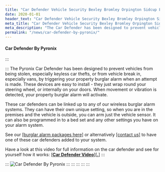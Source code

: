 ```yaml
---
title: "Car Defender Vehicle Security Bexley Bromley Orpington Sidcup Eltham"
date: 2020-01-01
header_text: "Car Defender Vehicle Security Bexley Bromley Orpington Sidcup Eltham"
meta_title: "Car Defender Vehicle Security Bexley Bromley Orpington Sidcup Eltham"
meta_description: "The Car Defender has been designed to prevent vehicles from being stolen or from vehicle break ins by triggering your burglar alarm when an attempt is made"
permalink: "/news/car-defender-by-pyronix/"
---
```


#### Car Defender By Pyronix

:::

::: 
The Pyronix Car Defender has been designed to prevent vehicles from being stolen, especially keyless car thefts, or from vehicle break in, especially vans, by triggering your property burglar alarm when an attempt is made. These devices are easy to install - they just wrap round your steering wheel, or internally on your doors. When movement or vibration is detected, your property burglar alarm will activate.

These car defenders can be linked up to any of our wireless burglar alarm systems. They can have their own unique setting, so when you are in the premises and the vehicle is outside, you can arm just the vehicle sensor. It can also be programmed in to a bed set and any other settings you have on your alarm system.

See our [[burglar alarm packages here]](../categories/burglar-alarms.php.html) or alternatively [[contact us]](../contact.php.html) to have one of these car defenders added to your system.

Have a look at this video for full information on the car defender and see for yourself how it works: [](https://youtu.be/-ITA2MsqPCA) [**[Car Defender Video](https://youtu.be/-ITA2MsqPCA)**][[**.**]](https://youtu.be/-ITA2MsqPCA)
:::

::: 
![Car Defender By Pyronix](https://res.cloudinary.com/kbs/image/upload/nnxlqze2rajr4a3ty4xj.jpg)
:::
:::
:::
:::
:::